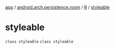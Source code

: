 [app](../../../index.md) / [android.arch.persistence.room](../../index.md) / [R](../index.md) / [styleable](./index.md)

# styleable

`class styleable`
`class styleable`